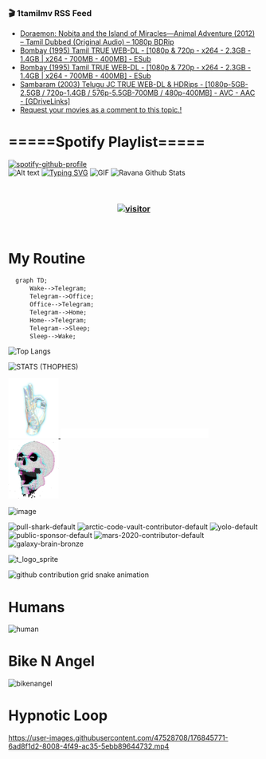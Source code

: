 ### 🎬 1tamilmv RSS Feed

<!-- BLOG-POST-LIST:START -->
- [Doraemon: Nobita and the Island of Miracles—Animal Adventure &lpar;2012&rpar; – Tamil Dubbed &lpar;Original Audio&rpar; – 1080p BDRip](https://www.1tamilmv.click/index.php?/forums/topic/165399-doraemon-nobita-and-the-island-of-miracles%E2%80%94animal-adventure-2012-%E2%80%93-tamil-dubbed-original-audio-%E2%80%93-1080p-bdrip/&do=findComment&comment=330464)
- [Bombay &lpar;1995&rpar; Tamil TRUE WEB-DL - [1080p &amp; 720p - x264 - 2.3GB - 1.4GB | x264 - 700MB - 400MB] - ESub](https://www.1tamilmv.click/index.php?/forums/topic/165394-bombay-1995-tamil-true-web-dl-1080p-720p-x264-23gb-14gb-x264-700mb-400mb-esub/&do=findComment&comment=330463)
- [Bombay &lpar;1995&rpar; Tamil TRUE WEB-DL - [1080p &amp; 720p - x264 - 2.3GB - 1.4GB | x264 - 700MB - 400MB] - ESub](https://www.1tamilmv.click/index.php?/forums/topic/165394-bombay-1995-tamil-true-web-dl-1080p-720p-x264-23gb-14gb-x264-700mb-400mb-esub/&do=findComment&comment=330462)
- [Sambaram &lpar;2003&rpar; Telugu JC TRUE WEB-DL &amp; HDRips - [1080p-5GB-2.5GB / 720p-1.4GB / 576p-5.5GB-700MB / 480p-400MB] - AVC - AAC - [GDriveLinks]](https://www.1tamilmv.click/index.php?/forums/topic/165398-sambaram-2003-telugu-jc-true-web-dl-hdrips-1080p-5gb-25gb-720p-14gb-576p-55gb-700mb-480p-400mb-avc-aac-gdrivelinks/&do=findComment&comment=330461)
- [Request your movies as a comment to this topic.!](https://www.1tamilmv.click/index.php?/forums/topic/79-request-your-movies-as-a-comment-to-this-topic/&do=findComment&comment=330460)
<!-- BLOG-POST-LIST:END -->

# =====Spotify Playlist=====
[![spotify-github-profile](https://spotify-github-profile.vercel.app/api/view?uid=31rfzgmuvvewegdlxvlev4ynz4vu&cover_image=true&theme=default&bar_color=53b14f&bar_color_cover=true)](https://ravana69.github.io/rss)
</br>
![Alt text](https://spotify-recently-played-readme.vercel.app/api?user=31rfzgmuvvewegdlxvlev4ynz4vu)
[![Typing SVG](https://readme-typing-svg.herokuapp.com?color=%2336BCF7&center=true&vCenter=true&multiline=true&height=81&lines=I+AM+RAVANA;CONTACT+ME+ON+TELEGRAM%3A+%40R4V4N4)](https://git.io/typing-svg)
<img align="centre" height="400px" width="490px" alt="GIF" src="https://github.com/ravana69/ravana69/blob/master/rvm.gif" />
![Ravana Github Stats](https://github-readme-stats.vercel.app/api?username=ravana69&&show_icons=true&theme=radical)

<br />
<h3 align="center"> <a href="https://t.me/r4v4n4"><img src="https://profile-counter.glitch.me/ravana69/count.svg" alt="visitor" width="600"></a> </h3>
</br>

<H1>My Routine</H1>

```mermaid
  graph TD;
      Wake-->Telegram;
      Telegram-->Office;
      Office-->Telegram;
      Telegram-->Home;
      Home-->Telegram;
      Telegram-->Sleep;
      Sleep-->Wake;
```
![Top Langs](https://github-readme-stats.vercel.app/api/top-langs/?username=ravana69&&show_icons=true&theme=radical)

![STATS (THOPHES)](https://github-profile-trophy.vercel.app/?username=ravana69&theme=gruvbox&margin-w=10&margin-h=15&column=8)
<br />
<p align="left">
    <a href="#">
        <img width="20%" src="./assets/images/hand.gif" alt="" />
    </a>
    <a href="#">
        <img width="59%" src="./assets/images/spacer.png" alt="" >
    </a>
    <a href="#">
        <img width="20%" src="./assets/images/skull.gif" alt="" />
    </a>
</p>


![image](https://user-images.githubusercontent.com/47528708/175298537-0623dc00-7b1a-4ec1-b5b1-71768763a234.png)

<img width="148" alt="pull-shark-default" src="https://user-images.githubusercontent.com/47528708/176419715-70981865-4dc6-489a-8a1a-06842db67b15.gif"> <img width="148" alt="arctic-code-vault-contributor-default" src="https://user-images.githubusercontent.com/47528708/175267501-e1fbbb8f-c2b2-4882-b865-2ac4debef26c.png"> <img width="148" alt="yolo-default" src="https://user-images.githubusercontent.com/47528708/175267654-281a1880-1129-4b7b-bf2f-de5dd2bc5afa.png"> <img width="148" alt="public-sponsor-default" src="https://user-images.githubusercontent.com/47528708/175268448-2e78cc75-fb25-4d76-bd22-7df520446b45.png"> <img width="148" alt="mars-2020-contributor-default" src="https://user-images.githubusercontent.com/47528708/175268475-de6d987a-3be9-4353-86a5-23b422559355.png"> <img width="148" alt="galaxy-brain-bronze" src="https://user-images.githubusercontent.com/47528708/176419717-e2fdca8b-0fdc-47dd-9511-a7ff52178a33.gif">

![t_logo_sprite](https://user-images.githubusercontent.com/47528708/175293007-21ff1792-1fca-4be3-bcae-12fdc3aa414f.svg)

![github contribution grid snake animation](https://raw.githubusercontent.com/ravana69/ravana69/output/github-contribution-grid-snake-dark.svg#gh-dark-mode-only)

# Humans
<img width="170" alt="human" src="https://user-images.githubusercontent.com/47528708/176413829-c142d478-1c96-4c3c-a2a4-2dd35374c335.gif">

# Bike N Angel
<img width="170" alt="bikenangel" src="https://user-images.githubusercontent.com/47528708/176616968-3a44f91e-8016-477c-9bb5-c4689a1adbee.gif">

# Hypnotic Loop

https://user-images.githubusercontent.com/47528708/176845771-6ad8f1d2-8008-4f49-ac35-5ebb89644732.mp4


